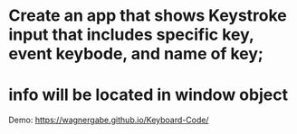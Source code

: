 # Create an app that shows Keystroke input that includes specific key, event keybode, and name of key;

# info will be located in window object

Demo: https://wagnergabe.github.io/Keyboard-Code/
